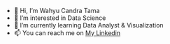 - 👋 Hi, I’m Wahyu Candra Tama
- 👀 I’m interested in Data Science
- 🌱 I’m currently learning Data Analyst & Visualization
- 📫 You can reach me on <a href="linkedin.com/id/wahyucandratama">My Linkedin</a>

<!---
Candratama/Candratama is a ✨ special ✨ repository because its `README.md` (this file) appears on your GitHub profile.
You can click the Preview link to take a look at your changes.
--->
